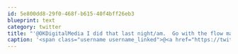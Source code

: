 ```yaml
---
id: 5e800dd8-29f0-468f-b615-40f4bff26eb3
blueprint: text
category: twitter
title: "'@OKDigitalMedia I did that last night/am.  Go with the flow man, work when your brain works"
caption: '<span class="username username_linked">@<a href="https://twitter.com/OKDigitalMedia" title="John Thiessen">OKDigitalMedia</a></span> I did that last night/am.  Go with the flow man, work when your brain works'
---
```

